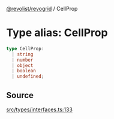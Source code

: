 [@revolist/revogrid](README.md) / CellProp

# Type alias: CellProp

```ts
type CellProp: 
  | string
  | number
  | object
  | boolean
  | undefined;
```

## Source

[src/types/interfaces.ts:133](https://github.com/revolist/revogrid/blob/ace6403c43f42f0eb026a7e73c0ae179d3a4c66f/src/types/interfaces.ts#L133)
